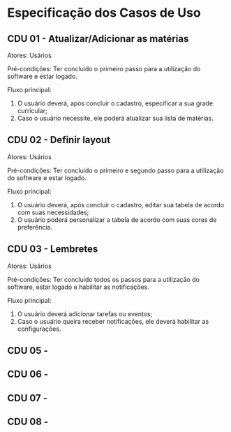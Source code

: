# Especificação dos Casos de Uso

## CDU 01 - Atualizar/Adicionar as matérias
Atores: Usários

Pré-condições: Ter concluido o primeiro passo para a utilização do software e estar logado.

Fluxo principal:
1. O usuário deverá, após concluir o cadastro, especificar a sua grade curricular;
2. Caso o usuário necessite, ele poderá atualizar sua lista de matérias.

## CDU 02 - Definir layout
Atores: Usários

Pré-condições: Ter concluido o primeiro e segundo passo para a utilização do software e estar logado.

Fluxo principal:
1. O usuário deverá, após concluir o cadastro, editar sua tabela de acordo com suas necessidades;
2. O usuário poderá personalizar a tabela de acordo com suas cores de preferência.

## CDU 03 - Lembretes
Atores: Usários

Pré-condições: Ter concluido todos os passos para a utilização do software, estar logado e habilitar as notificações.

Fluxo principal:
1. O usuário deverá adicionar tarefas ou eventos;
2. Caso o usuário queira receber notificações, ele deverá habilitar as configurações.

## CDU 05 -

## CDU 06 -

## CDU 07 -

## CDU 08 -
